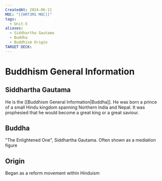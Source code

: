 ```yaml
---
CreatedAt: 2024-06-11
MOC: "[[HRT3M1 MOC]]"
tags:
  - Unit-5
aliases:
  - Siddhartha Gautama
  - Buddha
  - Buddhism Origin
TARGET DECK: 
---
```


# Buddhism General Information

## Siddhartha Gautama
He is the [[Buddhism General Information|Buddha]]. He was born a prince of a small Hindu kingdom spanning Northern India and Nepal. It was prophesied that he would become a great king or a great saviour.
<!--ID: 1757893915962-->

## Buddha
"The Enlightened One", Siddhartha Gautama. Often shown as a mediation figure
<!--ID: 1718200311908-->


## Origin
Began as a reform movement within Hinduism
<!--ID: 1718200311910-->
